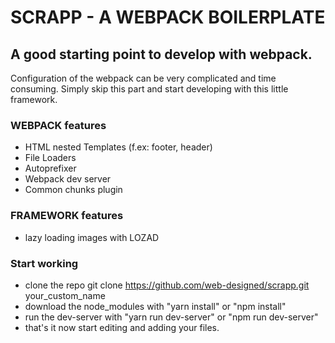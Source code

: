 
   # SCRAPP - A WEBPACK BOILERPLATE
   ## A good starting point to develop with webpack.
   Configuration of the webpack can be very complicated and time consuming. Simply skip this part and start developing with this little framework.

   ### WEBPACK features
   - HTML nested Templates (f.ex: footer, header)
   - File Loaders
   - Autoprefixer
   - Webpack dev server
   - Common chunks plugin


   ### FRAMEWORK features
   - lazy loading images with LOZAD

   ### Start working
   - clone the repo git clone https://github.com/web-designed/scrapp.git your_custom_name
   - download the node_modules with "yarn install" or "npm install"
   - run the dev-server with "yarn run dev-server" or "npm run dev-server"
   - that's it now start editing and adding your files.

   
